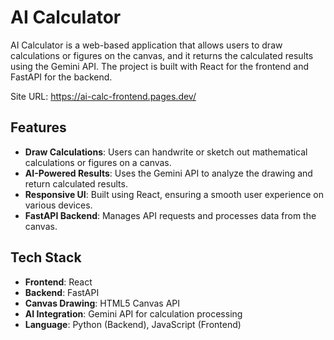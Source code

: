 
# AI Calculator

AI Calculator is a web-based application that allows users to draw calculations or figures on the canvas, and it returns the calculated results using the Gemini API. The project is built with React for the frontend and FastAPI for the backend.

Site URL: https://ai-calc-frontend.pages.dev/

## Features

- **Draw Calculations**: Users can handwrite or sketch out mathematical calculations or figures on a canvas.
- **AI-Powered Results**: Uses the Gemini API to analyze the drawing and return calculated results.
- **Responsive UI**: Built using React, ensuring a smooth user experience on various devices.
- **FastAPI Backend**: Manages API requests and processes data from the canvas.

## Tech Stack

- **Frontend**: React
- **Backend**: FastAPI
- **Canvas Drawing**: HTML5 Canvas API
- **AI Integration**: Gemini API for calculation processing
- **Language**: Python (Backend), JavaScript (Frontend)
